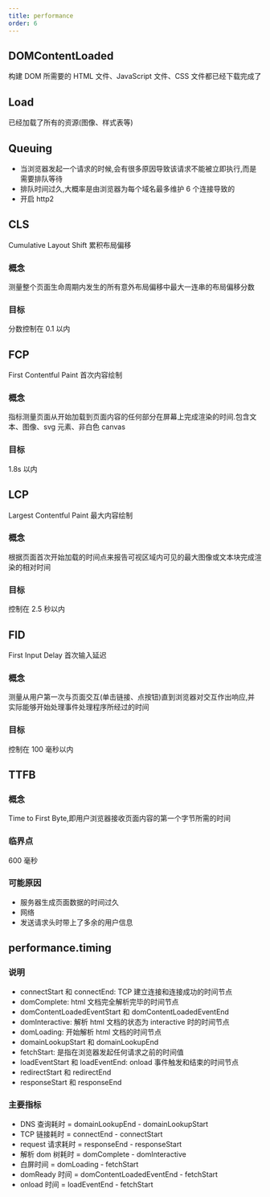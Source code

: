 ```yaml
---
title: performance
order: 6
---
```


## DOMContentLoaded

构建 DOM 所需要的 HTML 文件、JavaScript 文件、CSS 文件都已经下载完成了

## Load

已经加载了所有的资源(图像、样式表等)

## Queuing

- 当浏览器发起一个请求的时候,会有很多原因导致该请求不能被立即执行,而是需要排队等待
- 排队时间过久,大概率是由浏览器为每个域名最多维护 6 个连接导致的
- 开启 http2

## CLS

Cumulative Layout Shift 累积布局偏移

### 概念

测量整个页面生命周期内发生的所有意外布局偏移中最大一连串的布局偏移分数

### 目标

分数控制在 0.1 以内

## FCP

First Contentful Paint 首次内容绘制

### 概念

指标测量页面从开始加载到页面内容的任何部分在屏幕上完成渲染的时间.包含文本、图像、svg 元素、非白色 canvas

### 目标

1.8s 以内

## LCP

Largest Contentful Paint 最大内容绘制

### 概念

根据页面首次开始加载的时间点来报告可视区域内可见的最大图像或文本块完成渲染的相对时间

### 目标

控制在 2.5 秒以内

## FID

First Input Delay 首次输入延迟

### 概念

测量从用户第一次与页面交互(单击链接、点按钮)直到浏览器对交互作出响应,并实际能够开始处理事件处理程序所经过的时间

### 目标

控制在 100 毫秒以内

## TTFB

### 概念

Time to First Byte,即用户浏览器接收页面内容的第一个字节所需的时间

### 临界点

600 毫秒

### 可能原因

- 服务器生成页面数据的时间过久
- 网络
- 发送请求头时带上了多余的用户信息

## performance.timing

### 说明

- connectStart 和 connectEnd: TCP 建立连接和连接成功的时间节点
- domComplete: html 文档完全解析完毕的时间节点
- domContentLoadedEventStart 和 domContentLoadedEventEnd
- domInteractive: 解析 html 文档的状态为 interactive 时的时间节点
- domLoading: 开始解析 html 文档的时间节点
- domainLookupStart 和 domainLookupEnd
- fetchStart: 是指在浏览器发起任何请求之前的时间值
- loadEventStart 和 loadEventEnd: onload 事件触发和结束的时间节点
- redirectStart 和 redirectEnd
- responseStart 和 responseEnd

### 主要指标

- DNS 查询耗时 = domainLookupEnd - domainLookupStart
- TCP 链接耗时 = connectEnd - connectStart
- request 请求耗时 = responseEnd - responseStart
- 解析 dom 树耗时 = domComplete - domInteractive
- 白屏时间 = domLoading - fetchStart
- domReady 时间 = domContentLoadedEventEnd - fetchStart
- onload 时间 = loadEventEnd - fetchStart
